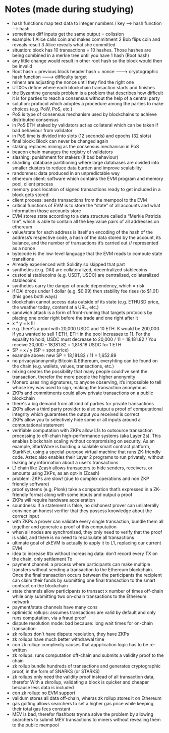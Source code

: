 # Notes (made during studying)

- hash functions map text data to integer numbers / key  --> hash function  --> hash
- sometimes diff inputs get the same output = colission
- example: 1 Alice calls coin and makes commitment 2 Bob flips coin and reveals result 3 Alice reveals what she committed
- situation: block has 10 transactions = 10 hashes. Those hashes are being combined in a merkle tree until you have 1 hash (Root hash)
- any little change would result in other root hash so the block would then be invalid
- Root hash + previous block header hash + nonce ---> cryptographic hash function ---> difficulty target
- miners are adjusting the nonce until they find the right one
- UTXOs define where each blockchain transaction starts and finishes
- the Byzantine generals problem is a problem that describes how difficult it is for parties to reach a consensus without the help of a central party
- solution: protocol which adoptes a procedure among the parties to make choices (e.g. PoW, PoS, etc.)
- PoS is type of consensus mechanism used by blockchains to achieve distributed consensus
- in PoS ETH staked by validators act as collateral which can be taken if bad behaviour from validator
- in PoS time is divided into slots (12 seconds) and epochs (32 slots)
- final block: Block can never be changed again
- staking replaces mining as the consensus mechanism in PoS
- beacon chain manages the registry of validators
- slashing: punishment for stakers (if bad behaviour)
- sharding: database partitioning where large databases are divided into smaller clusters to reduce data burden and improve scalability
- randomnes: data produced in an unpredictable way
- ethereum client: software which contains the EVM program and memory pool, client process 
- memory pool: location of signed transactions ready to get included in a block gets stored
- client process: sends transactions from the mempool to the EVM
- critical functions of EVM is to store the “state” of all accounts and what information those accounts store
- EVM stores state according to a data structure called a “Merkle Patricia trie”, which is able to contain all the key:value pairs of all addresses on ethereum
- value/state for each address is itself an encoding of the hash of the address’s respective code, a hash of the data stored by the account, its balance, and the number of transactions it’s carried out // represented as a nonce
- bytecode is the low-level language that the EVM reads to compute state transitions
- Already experienced with Solidity so skipped that part
- synthetics (e.g. DAI) are collateralized, decentralized stablecoins
- custodial stablecoins (e.g. USDT, USDC) are centralized, collateralized stablecoins
- synthetics carry the danger of oracle dependency, which = risk
- if DAI drops under 1 dollar (e.g. $0.99) then stability fee rises (to $1.01) (this goes both ways)
- blockchain cannot access data outside of its state (e.g. ETHUSD price, the
weather today, content at a URL, etc.)
- sandwich attack is a form of front-running that targets protocols by placing one order right before the trade and one right after it
- x * y = k !!!
- e.g. there's a pool with 20,000 USDC and 10 ETH. K would be 200,000. If you wanted to sell 1 ETH, ETH in the pool increases to 11. For the equality to hold, USDC must decrease to 20,000 / 11 = 18,181.82 / You receive 20,000 - 18,181.82 = 1,818.18 USDC for 1 ETH
- SP = x / y (SP = spot price)
- example above: new SP = 18,181.82 / 11 = 1,652.89
- no privacy/anonymity Bitcoin & Ethereum, everyhting can be found on the chain (e.g. wallets, values, transactions, etc.)
- mixing creates the possibility that many people could've sent the transaction, therefor the more people the higher anonymity
- Monero uses ring signatures, to anyone observing, it’s impossible to tell whose key was used to sign, making the transaction anonymous
- ZKPs and commitments could allow private transactions on a public blockchain 
- there's a big demand from all kind of parties for private transactions 
- ZKPs allow a third party provider to also output a proof of computational integrity which guarantees the output you received is correct
- ZKPs allow you to selectively hide some or all inputs around a computational statement
- verifiable computation with ZKPs allow L1s to outsource transaction processing to off-chain high-performance systems (aka Layer 2s). This enables blockchain scaling without compromising on security. As an example, StarkWare is building a scalable smart contract platform, StarkNet, using a special-purpose virtual machine that runs ZK-friendly code. Aztec also enables their Layer 2 programs to run privately, without leaking any information about a user’s transactions
- L1 chain like Zcash allows transactors to hide senders, receivers, or amounts using ZKPs, as an opt-in (Zcash)
- problem: ZKPs are slow! (due to complex operations and non ZKP friendly software)
- proof systems (e.g. Plonk) take a computation that’s expressed in a ZK-friendly format along with some inputs and output a proof
- ZKPs will require hardware acceleration
- soundness: If a statement is false, no dishonest prover can unilaterally convince an honest verifier that they possess knowledge about the correct input
- with ZKPs a prover can validate every single transaction, bundle them all together and generate a proof of this computation
- when all nodes are synchronized, they only need to verify that the proof is valid, and there is no need to recalculate all transactions
- ultimate goal of zkEVM is actually to apply it to L1, replacing our current EVM
- idea to increase #tx without increasing data: don’t record every TX on the chain, only settlement Tx
- payment channel: a process where participants can make multiple transfers without sending a transaction to the Ethereum blockchain. Once the final transaction occurs between the participants the recipient can claim their funds by submitting one final transaction to the smart contract on the blockchain
- state channels allow participants to transact x number of times off-chain while only submitting two on-chain transactions to the Ethereum network
- payment/state channels have many cons
- optimistic rollups: assumes transactions are valid by default and only runs computation, via a fraud proof
- dispute resolution mode: bad because: long wait times for on-chain transaction
- zk rollups don't have dispute resolution, they have ZKPs
- zk rollups have much better withdrawal time
- con zk rollup: complexity causes that appplication logic has to be re-written
- zk rollups: runs computation off-chain and submits a validity proof to the chain
- zk rollup bundle hundreds of transactions and generates cryptographic proof, in the form of SNARKS (or STARKS)
- zk rollups only need the validity proof instead of all transaction data, therefor With a zkrollup, validating a block is quicker and cheaper because less data is included
- con zk rollup: no EVM support
- validum stores all data off-chain, wheras zk rollup stores it on Ethereum
- gas golfing allows searchers to set a higher gas price while keeping their total gas fees constant
- MEV is bad, therefor flashbots trynna solve the problem by allowing searchers to submit MEV transactions to miners without revealing them to the public mempool






